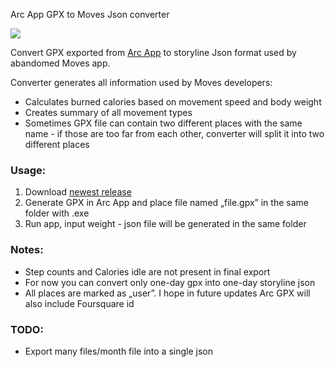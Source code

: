 Arc App GPX to Moves Json converter

![][image-1]

Convert GPX exported from [Arc App][1] to storyline Json format used by abandomed Moves app.

Converter generates all information used by Moves developers:
- Calculates burned calories based on movement speed and body weight
- Creates summary of all movement types
- Sometimes GPX file can contain two different places with the same name - if those are too far from each other, converter will split it into two different places

### Usage:
1. Download [newest release][2]
2. Generate GPX in Arc App and place file named „file.gpx” in the same folder with .exe
3. Run app, input weight - json file will be generated in the same folder

### Notes:
- Step counts and Calories idle are not present in final export
- For now you can convert only one-day gpx into one-day storyline json
- All places are marked as „user”. I hope in future updates Arc GPX will also include Foursquare id

### TODO:
- Export many files/month file into a single json

[1]:	https://itunes.apple.com/app/arc-app-location-activity-tracker/id1063151918?mt=8
[2]:	https://github.com/bionicl/Arc-app-export-converter/releases/

[image-1]:	https://i.imgur.com/8vDVujB.png